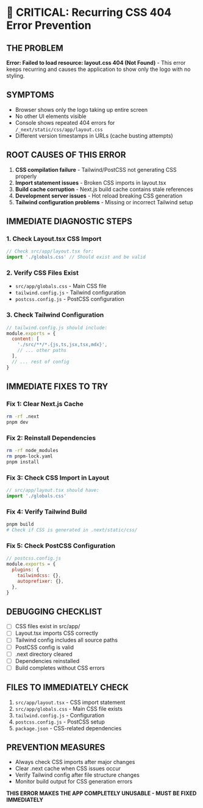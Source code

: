 # 🚨 CRITICAL: Recurring CSS 404 Error Prevention

## THE PROBLEM
**Error: Failed to load resource: layout.css 404 (Not Found)** - This error keeps recurring and causes the application to show only the logo with no styling.

## SYMPTOMS
- Browser shows only the logo taking up entire screen
- No other UI elements visible
- Console shows repeated 404 errors for `/_next/static/css/app/layout.css`
- Different version timestamps in URLs (cache busting attempts)

## ROOT CAUSES OF THIS ERROR
1. **CSS compilation failure** - Tailwind/PostCSS not generating CSS properly
2. **Import statement issues** - Broken CSS imports in layout.tsx
3. **Build cache corruption** - Next.js build cache contains stale references
4. **Development server issues** - Hot reload breaking CSS generation
5. **Tailwind configuration problems** - Missing or incorrect Tailwind setup

## IMMEDIATE DIAGNOSTIC STEPS

### 1. Check Layout.tsx CSS Import
```typescript
// Check src/app/layout.tsx for:
import './globals.css' // Should exist and be valid
```

### 2. Verify CSS Files Exist
- `src/app/globals.css` - Main CSS file
- `tailwind.config.js` - Tailwind configuration
- `postcss.config.js` - PostCSS configuration

### 3. Check Tailwind Configuration
```javascript
// tailwind.config.js should include:
module.exports = {
  content: [
    './src/**/*.{js,ts,jsx,tsx,mdx}',
    // ... other paths
  ],
  // ... rest of config
}
```

## IMMEDIATE FIXES TO TRY

### Fix 1: Clear Next.js Cache
```bash
rm -rf .next
pnpm dev
```

### Fix 2: Reinstall Dependencies
```bash
rm -rf node_modules
rm pnpm-lock.yaml
pnpm install
```

### Fix 3: Check CSS Import in Layout
```typescript
// src/app/layout.tsx should have:
import './globals.css'
```

### Fix 4: Verify Tailwind Build
```bash
pnpm build
# Check if CSS is generated in .next/static/css/
```

### Fix 5: Check PostCSS Configuration
```javascript
// postcss.config.js
module.exports = {
  plugins: {
    tailwindcss: {},
    autoprefixer: {},
  },
}
```

## DEBUGGING CHECKLIST
- [ ] CSS files exist in src/app/
- [ ] Layout.tsx imports CSS correctly
- [ ] Tailwind config includes all source paths
- [ ] PostCSS config is valid
- [ ] .next directory cleared
- [ ] Dependencies reinstalled
- [ ] Build completes without CSS errors

## FILES TO IMMEDIATELY CHECK
1. `src/app/layout.tsx` - CSS import statement
2. `src/app/globals.css` - Main CSS file exists
3. `tailwind.config.js` - Configuration
4. `postcss.config.js` - PostCSS setup
5. `package.json` - CSS-related dependencies

## PREVENTION MEASURES
- Always check CSS imports after major changes
- Clear .next cache when CSS issues occur
- Verify Tailwind config after file structure changes
- Monitor build output for CSS generation errors

**THIS ERROR MAKES THE APP COMPLETELY UNUSABLE - MUST BE FIXED IMMEDIATELY**